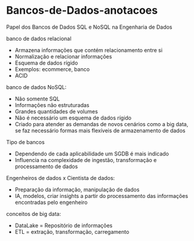# Bancos-de-Dados-anotacoes
Papel dos Bancos de Dados SQL e NoSQL na Engenharia de Dados

banco de dados relacional 
- Armazena informações que contém relacionamento entre si 
- Normalização e relacionar informações 
- Esquema de dados rígido 
- Exemplos: ecommerce, banco 
- ACID 

  

banco de dados NoSQL: 
- Não somente SQL 
- Informações não estruturadas 
- Grandes quantidades de volumes 
- Não é necessário um esquema de dados rígido 
- Criado para atender as demandas de novos cenários como a big data, se faz necessário formas mais flexíveis de armazenamento de dados 

  

Tipo de bancos 
- Dependendo de cada aplicabilidade um SGDB é mais indicado  
- Influencia na complexidade de ingestão, transformação e processamento de dados 

  

Engenheiros de dados x Cientista de dados: 
- Preparação da informação, manipulação de dados 
- IA, modelos, criar insights a partir do processamento das informações encontradas pelo engenheiro 

conceitos de big data: 
- DataLake = Repositório de informações 
- ETL = extração, transformação, carregamento 
